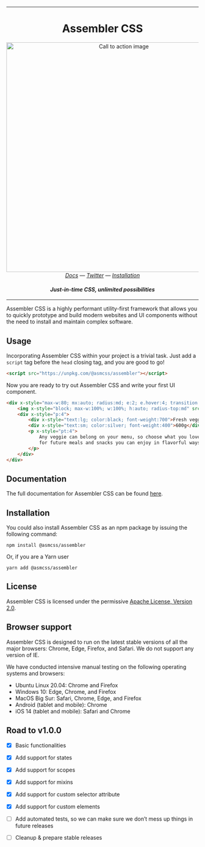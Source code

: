 <hr>
<div align=center><h1>Assembler CSS</h1></div>
<div align=center><a href="https://asmcss.com/"><img width=600 src="https://d33wubrfki0l68.cloudfront.net/ad1ed8ef193a228e69394c846992f7a612cc0210/abc1a/assets/img/hero.png" alt="Call to action image"/></a></div>
<div align=center><i><a href="https://asmcss.com/docs/1.x/">Docs</a> — <a href="https://twitter.com/asmcss">Twitter</a> — <a href="https://asmcss.com/docs/1.x/#usage">Installation</a></i></div>
<div align=center><i><h4>Just-in-time CSS, unlimited possibilities</h4></i></div>
<hr>

Assembler CSS is a highly performant utility-first framework that allows you to quickly prototype and build modern 
websites and UI components without the need to install and maintain complex software.

## Usage

Incorporating Assembler CSS within your project is a trivial task. 
Just add a `script` tag before the `head` closing tag, and you are good to go!

```html
<script src="https://unpkg.com/@asmcss/assembler"></script>
```

Now you are ready to try out Assembler CSS and write your first UI component.

```html
<div x-style="max-w:80; mx:auto; radius:md; e:2; e.hover:4; transition:all 0.25s; cursor:pointer">
    <img x-style="block; max-w:100%; w:100%; h:auto; radius-top:md" src="https://images.unsplash.com/photo-1512621776951-a57141f2eefd?ixid=MXwxMjA3fDB8MHxwaG90by1wYWdlfHx8fGVufDB8fHw%3D&ixlib=rb-1.2.1&auto=format&fit=crop&w=640&q=80">
    <div x-style="p:4">
        <div x-style="text:lg; color:black; font-weight:700">Fresh veggies</div>
        <div x-style="text:sm; color:silver; font-weight:400">600g</div>
        <p x-style="pt:4">
            Any veggie can belong on your menu, so choose what you love and use the rest
            for future meals and snacks you can enjoy in flavorful ways.
        </p>
    </div>
</div>
```

## Documentation

The full documentation for Assembler CSS can be found [here][documentation].

## Installation

You could also install Assembler CSS as an npm package by issuing the following command:

```shell
npm install @asmcss/assembler
```

Or, if you are a Yarn user

```shell
yarn add @asmcss/assembler
```

## License

Assembler CSS is licensed under the permissive [Apache License, Version 2.0][apache_license].

## Browser support

Assembler CSS is designed to run on the latest stable versions of all the major browsers: 
Chrome, Edge, Firefox, and Safari. We do not support any version of IE.

We have conducted intensive manual testing on the following operating systems and browsers:

- Ubuntu Linux 20.04: Chrome and Firefox
- Windows 10: Edge, Chrome, and Firefox
- MacOS Big Sur: Safari, Chrome, Edge, and Firefox
- Android (tablet and mobile): Chrome
- iOS 14 (tablet and mobile): Safari and Chrome

## Road to v1.0.0

- [x] Basic functionalities
- [x] Add support for states
- [x] Add support for scopes
- [x] Add support for mixins
- [x] Add support for custom selector attribute
- [x] Add support for custom elements
- [ ] Add automated tests, so we can make sure we don’t mess up things in future releases
- [ ] Cleanup & prepare stable releases


[apache_license]: https://www.apache.org/licenses/LICENSE-2.0 "Apache License"
[documentation]: https://asmcss.com/docs/1.x/ "Assembler CSS documentation"

